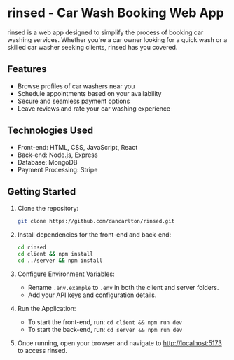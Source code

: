 # rinsed - Car Wash Booking Web App

rinsed is a web app designed to simplify the process of booking car washing services. Whether you're a car owner looking for a quick wash or a skilled car washer seeking clients, rinsed has you covered.

## Features

- Browse profiles of car washers near you
- Schedule appointments based on your availability
- Secure and seamless payment options
- Leave reviews and rate your car washing experience

## Technologies Used

- Front-end: HTML, CSS, JavaScript, React
- Back-end: Node.js, Express
- Database: MongoDB
- Payment Processing: Stripe

## Getting Started

1. Clone the repository:

   ```bash
   git clone https://github.com/dancarlton/rinsed.git
   ```
2. Install dependencies for the front-end and back-end:

    ```bash
    cd rinsed
    cd client && npm install
    cd ../server && npm install
    ```
3. Configure Environment Variables:

    - Rename `.env.example` to `.env` in both the client and server folders.
    - Add your API keys and configuration details.

4. Run the Application:

    - To start the front-end, run: `cd client && npm run dev`
    - To start the back-end, run: `cd server && npm run dev`

5. Once running, open your browser and navigate to [http://localhost:5173](http://localhost:5173) to access rinsed.
